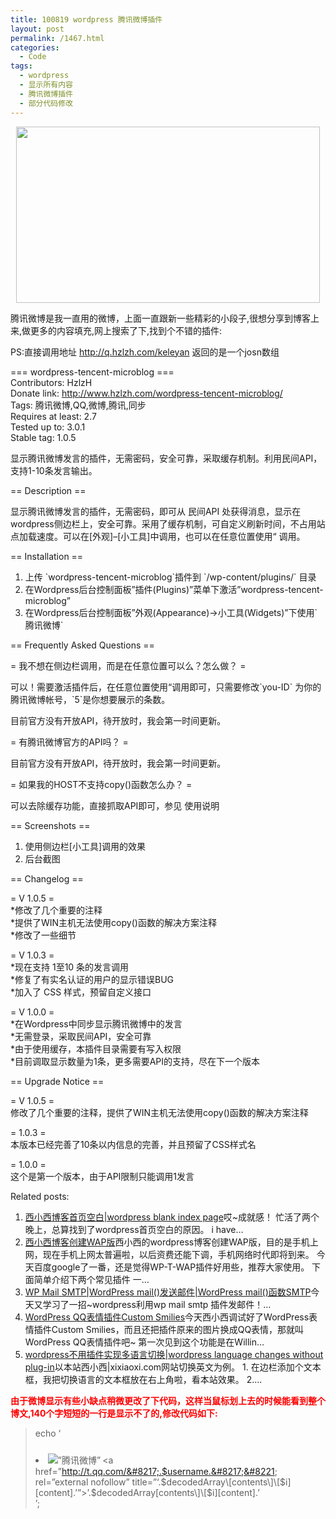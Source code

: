 ```yaml
---
title: 100819 wordpress 腾讯微博插件
layout: post
permalink: /1467.html
categories:
  - Code
tags:
  - wordpress
  - 显示所有内容
  - 腾讯微博插件
  - 部分代码修改
---
```

<p style="text-align: center;">
  <a href="http://www.80aj.com/wp-content/uploads/2010/08/wb.jpg"><img class="aligncenter size-full wp-image-1468" title="wb" src="http://www.80aj.com/wp-content/uploads/2010/08/wb.jpg" alt="" width="486" height="282" /></a>
</p>

腾讯微博是我一直用的微博，上面一直跟新一些精彩的小段子,很想分享到博客上来,做更多的内容填充,网上搜索了下,找到个不错的插件:

PS:直接调用地址 <http://q.hzlzh.com/keleyan> 返回的是一个josn数组

=== wordpress-tencent-microblog ===  
Contributors: HzlzH  
Donate link: http://www.hzlzh.com/wordpress-tencent-microblog/  
Tags: 腾讯微博,QQ,微博,腾讯,同步  
Requires at least: 2.7  
Tested up to: 3.0.1  
Stable tag: 1.0.5

显示腾讯微博发言的插件，无需密码，安全可靠，采取缓存机制。利用民间API，支持1-10条发言输出。

== Description ==

显示腾讯微博发言的插件，无需密码，即可从 民间API 处获得消息，显示在wordpress侧边栏上，安全可靠。采用了缓存机制，可自定义刷新时间，不占用站点加载速度。可以在[外观]–[小工具]中调用，也可以在任意位置使用&#8220; 调用。

== Installation ==

1. 上传 \`wordpress-tencent-microblog\`插件到 \`/wp-content/plugins/\` 目录  
2. 在Wordpress后台控制面板”插件(Plugins)”菜单下激活”wordpress-tencent-microblog”  
3. 在Wordpress后台控制面板”外观(Appearance)->小工具(Widgets)”下使用\`腾讯微博\`

== Frequently Asked Questions ==

= 我不想在侧边栏调用，而是在任意位置可以么？怎么做？ =

可以！需要激活插件后，在任意位置使用&#8220;调用即可，只需要修改\`you-ID\` 为你的腾讯微博帐号，\`5\`是你想要展示的条数。

目前官方没有开放API，待开放时，我会第一时间更新。

= 有腾讯微博官方的API吗？ =

目前官方没有开放API，待开放时，我会第一时间更新。

= 如果我的HOST不支持copy()函数怎么办？ =

可以去除缓存功能，直接抓取API即可，参见 使用说明

== Screenshots ==

1. 使用侧边栏[小工具]调用的效果  
2. 后台截图

== Changelog ==

= V 1.0.5 =  
*修改了几个重要的注释  
*提供了WIN主机无法使用copy()函数的解决方案注释  
*修改了一些细节

= V 1.0.3 =  
*现在支持 1至10 条的发言调用  
*修复了有实名认证的用户的显示错误BUG  
*加入了 CSS 样式，预留自定义接口

= V 1.0.0 =  
*在Wordpress中同步显示腾讯微博中的发言  
*无需登录，采取民间API，安全可靠  
*由于使用缓存，本插件目录需要有写入权限  
*目前调取显示数量为1条，更多需要API的支持，尽在下一个版本

== Upgrade Notice ==

= V 1.0.5 =  
修改了几个重要的注释，提供了WIN主机无法使用copy()函数的解决方案注释

= 1.0.3 =  
本版本已经完善了10条以内信息的完善，并且预留了CSS样式名

= 1.0.0 =  
这个是第一个版本，由于API限制只能调用1发言

Related posts:

1.  <a title="Permanent Link: 西小西博客首页空白|wordpress blank index page" rel="bookmark" href="http://www.xixiaoxi.com/2009/05/%e8%a5%bf%e5%b0%8f%e8%a5%bf%e5%8d%9a%e5%ae%a2%e9%a6%96%e9%a1%b5%e7%a9%ba%e7%99%bdwordpress-blank-index-page.html">西小西博客首页空白|wordpress blank index page</a>哎~成就感！ 忙活了两个晚上，总算找到了wordpress首页空白的原因。 i have&#8230;
2.  <a title="Permanent Link: 西小西博客创建WAP版" rel="bookmark" href="http://www.xixiaoxi.com/2009/03/blogwap.html">西小西博客创建WAP版</a>西小西的wordpress博客创建WAP版，目的是手机上网，现在手机上网太普遍啦，以后资费还能下调，手机网络时代即将到来。 今天百度google了一番，还是觉得WP-T-WAP插件好用些，推荐大家使用。 下面简单介绍下两个常见插件 一&#8230;
3.  <a title="Permanent Link: WP Mail SMTP|WordPress mail()发送邮件|WordPress mail()函数SMTP" rel="bookmark" href="http://www.xixiaoxi.com/2009/04/wordpress-mail-smtp.html">WP Mail SMTP|WordPress mail()发送邮件|WordPress mail()函数SMTP</a>今天又学习了一招~wordpress利用wp mail smtp 插件发邮件！&#8230;
4.  <a title="Permanent Link: WordPress QQ表情插件Custom Smilies" rel="bookmark" href="http://www.xixiaoxi.com/2009/08/wordpress-qq%e8%a1%a8%e6%83%85%e6%8f%92%e4%bb%b6custom-smilies.html">WordPress QQ表情插件Custom Smilies</a>今天西小西调试好了WordPress表情插件Custom Smilies，而且还把插件原来的图片换成QQ表情，那就叫WordPress QQ表情插件吧~ 第一次见到这个功能是在Willin&#8230;
5.  <a title="Permanent Link: wordpress不用插件实现多语言切换|wordpress language changes without plug-in" rel="bookmark" href="http://www.xixiaoxi.com/2009/03/wordpress-language-changes.html">wordpress不用插件实现多语言切换|wordpress language changes without plug-in</a>以本站西小西|xixiaoxi.com网站切换英文为例。 1. 在边栏添加个文本框，我把切换语言的文本框放在右上角啦，看本站效果。 2&#8230;.

<span style="color: #ff0000;"><strong>由于微博显示有些小缺点稍微更改了下代码，这样当鼠标划上去的时候能看到整个博文,140个字短短的一行是显示不了的,修改代码如下:</strong></span>

> echo &#8216;<li><img style=&#8221;float:left;padding-right:3px;padding-top:10px;&#8221; alt=&#8221;腾讯微博&#8221; src=&#8221;&#8216;.WP\_PLUGIN\_URL.&#8217;/wordpress-tencent-microblog/txwb.gif&#8221; /><a href=&#8221;http://t.qq.com/&#8217;.$username.&#8217;&#8221; rel=&#8221;external nofollow&#8221; title=&#8221;&#8216;.$decodedArray\[contents\]\[$i\]\[content].&#8217;&#8221;>&#8217;.$decodedArray[contents\]\[$i\][content].&#8217;</a></li>&#8217;;